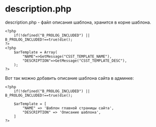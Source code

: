 # description.php
description.php - файл описания шаблона, хранится в корне шаблона.

    <?php
        if(!defined("B_PROLOG_INCLUDED") || B_PROLOG_INCLUDED!==true)die();
    ?>
    <?php
        $arTemplate = Array(
            "NAME"=>GetMessage("CSST_TEMPLATE_NAME"), 
            "DESCRIPTION"=>GetMessage("CSST_TEMPLATE_DESC"), 
        );
    ?>

Вот так можно добавить описание шаблона сайта в админке:

    <?php
        if(!defined("B_PROLOG_INCLUDED") || B_PROLOG_INCLUDED!==true)die();

        $arTemplate = [
            "NAME" => 'Шаблон главной страницы сайта',
            "DESCRIPTION" => 'Описание шаблона',
        ]
    ?>
